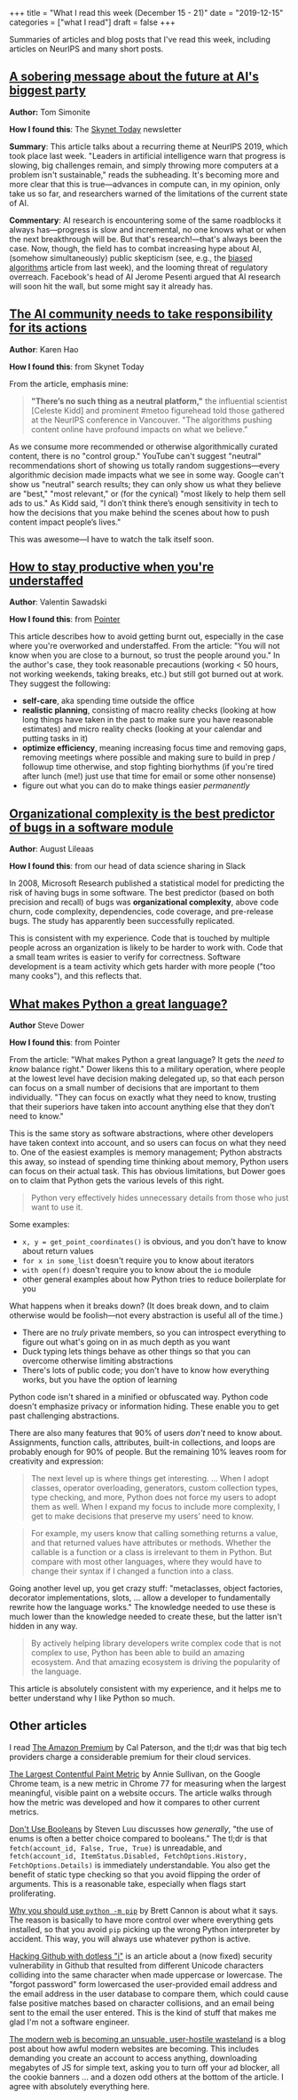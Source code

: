 +++
title = "What I read this week (December 15 - 21)"
date = "2019-12-15"
categories = ["what I read"]
draft = false
+++

Summaries of articles and blog posts that I've read this week, including articles on NeurIPS and many short posts. <!--more-->

## [A sobering message about the future at AI's biggest party](https://www.wired.com/story/sobering-message-future-ai-party)
**Author:** Tom Simonite

**How I found this**: The [Skynet Today](https://www.skynettoday.com/) newsletter

**Summary**: This article talks about a recurring theme at NeurIPS 2019, which took place last week. "Leaders in artificial intelligence warn that progress is slowing, big challenges remain, and simply throwing more computers at a problem isn't sustainable," reads the subheading. It's becoming more and more clear that this is true—advances in compute can, in my opinion, only take us so far, and researchers warned of the limitations of the current state of AI.

**Commentary**: AI research is encountering some of the same roadblocks it always has—progress is slow and incremental, no one knows what or when the next breakthrough will be. But that's research!—that's always been the case. Now, though, the field has to combat increasing hype about AI, (somehow simultaneously) public skepticism (see, e.g., the [biased algorithms](https://www.nytimes.com/2019/12/06/business/algorithm-bias-fix.html) article from last week), and the looming threat of regulatory overreach. Facebook's head of AI Jerome Pesenti argued that AI research will soon hit the wall, but some might say it already has.

## [The AI community needs to take responsibility for its actions](https://www.technologyreview.com/s/614923/ai-tech-industry-take-responsibility/)
**Author**: Karen Hao

**How I found this**: from Skynet Today

From the article, emphasis mine:

> **"There’s no such thing as a neutral platform,"** the influential scientist [Celeste Kidd] and prominent #metoo figurehead told those gathered at the NeurIPS conference in Vancouver. "The algorithms pushing content online have profound impacts on what we believe."

As we consume more recommended or otherwise algorithmically curated content, there is no "control group." YouTube can't suggest "neutral" recommendations short of showing us totally random suggestions—every algorithmic decision made impacts what we see in some way. Google can't show us "neutral" search results; they can only show us what they believe are "best," "most relevant," or (for the cynical) "most likely to help them sell ads to us." As Kidd said, "I don’t think there’s enough sensitivity in tech to how the decisions that you make behind the scenes about how to push content impact people’s lives."

This was awesome—I have to watch the talk itself soon.

## [How to stay productive when you're understaffed](https://blog.veamly.com/stay-productive/)
**Author**: Valentin Sawadski

**How I found this**: from [Pointer](https://pointer.io)

This article describes how to avoid getting burnt out, especially in the case where you're overworked and understaffed. From the article: "You will not know when you are close to a burnout, so trust the people around you." In the author's case, they took reasonable precautions (working < 50 hours, not working weekends, taking breaks, etc.) but still got burned out at work. They suggest the following:

 * **self-care**, aka spending time outside the office
 * **realistic planning**, consisting of macro reality checks (looking at how long things have taken in the past to make sure you have reasonable estimates) and micro reality checks (looking at your calendar and putting tasks in it)
 * **optimize efficiency**, meaning increasing focus time and removing gaps, removing meetings where possible and making sure to build in prep / followup time otherwise, and stop fighting biorhythms (if you're tired after lunch (me!) just use that time for email or some other nonsense)
 * figure out what you can do to make things easier *permanently*

## [Organizational complexity is the best predictor of bugs in a software module](https://augustl.com/blog/2019/best_bug_predictor_is_organizational_complexity)
**Author**: August Lileaas

**How I found this**: from our head of data science sharing in Slack

In 2008, Microsoft Research published a statistical model for predicting the risk of having bugs in some software. The best predictor (based on both precision and recall) of bugs was **organizational complexity**, above code churn, code complexity, dependencies, code coverage, and pre-release bugs. The study has apparently been successfully replicated.

This is consistent with my experience. Code that is touched by multiple people across an organization is likely to be harder to work with. Code that a small team writes is easier to verify for correctness. Software development is a team activity which gets harder with more people ("too many cooks"), and this reflects that.

## [What makes Python a great language?](https://stevedower.id.au/blog/python-a-great-language/)
**Author** Steve Dower

**How I found this**: from Pointer

From the article: "What makes Python a great language? It gets the *need to know* balance right." Dower likens this to a military operation, where people at the lowest level have decision making delegated up, so that each person can focus on a small number of decisions that are important to them individually. "They can focus on exactly what they need to know, trusting that their superiors have taken into account anything else that they don’t need to know."

This is the same story as software abstractions, where other developers have taken context into account, and so users can focus on what they need to. One of the easiest examples is memory management; Python abstracts this away, so instead of spending time thinking about memory, Python users can focus on their actual task. This has obvious limitations, but Dower goes on to claim that Python gets the various levels of this right.

> Python very effectively hides unnecessary details from those who just want to use it.

Some examples:

 * `x, y = get_point_coordinates()` is obvious, and you don't have to know about return values
 * `for x in some_list` doesn't require you to know about iterators
 * `with open(f)` doesn't require you to know about the `io` module
 * other general examples about how Python tries to reduce boilerplate for you

What happens when it breaks down? (It does break down, and to claim otherwise would be foolish—not every abstraction is useful all of the time.)

 * There are no *truly* private members, so you can introspect everything to figure out what's going on in as much depth as you want
 * Duck typing lets things behave as other things so that you can overcome otherwise limiting abstractions
 * There's lots of public code; you don't have to know how everything works, but you have the option of learning

Python code isn't shared in a minified or obfuscated way. Python code doesn't emphasize privacy or information hiding. These enable you to get past challenging abstractions.

There are also many features that 90% of users *don't* need to know about. Assignments, function calls, attributes, built-in collections, and loops are probably enough for 90% of people. But the remaining 10% leaves room for creativity and expression:

> The next level up is where things get interesting. ... When I adopt classes, operator overloading, generators, custom collection types, type checking, and more, Python does not force my users to adopt them as well. When I expand my focus to include more complexity, I get to make decisions that preserve my users’ need to know.

> For example, my users know that calling something returns a value, and that returned values have attributes or methods. Whether the callable is a function or a class is irrelevant to them in Python. But compare with most other languages, where they would have to change their syntax if I changed a function into a class.

Going another level up, you get crazy stuff: "metaclasses, object factories, decorator implementations, slots, ... allow a developer to fundamentally rewrite how the language works." The knowledge needed to use these is much lower than the knowledge needed to create these, but the latter isn't hidden in any way.

> By actively helping library developers write complex code that is not complex to use, Python has been able to build an amazing ecosystem. And that amazing ecosystem is driving the popularity of the language.

This article is absolutely consistent with my experience, and it helps me to better understand why I like Python so much.


## Other articles
I read [The Amazon Premium](http://calpaterson.com/amazon-premium.html) by Cal Paterson, and the tl;dr was that big tech providers charge a considerable premium for their cloud services.

[The Largest Contentful Paint Metric](https://calendar.perfplanet.com/2019/developing-the-largest-contentful-paint-metric/) by Annie Sullivan, on the Google Chrome team, is a new metric in Chrome 77 for measuring when the largest meaningful, visible paint on a website occurs. The article walks through how the metric was developed and how it compares to other current metrics.

[Don't Use Booleans](https://www.luu.io/posts/dont-use-booleans/) by Steven Luu discusses how *generally*, "the use of enums is often a better choice compared to booleans." The tl;dr is that `fetch(account_id, False, True, True)` is unreadable, and `fetch(account_id, ItemStatus.Disabled, FetchOptions.History, FetchOptions.Details)` is immediately understandable. You also get the benefit of static type checking so that you avoid flipping the order of arguments. This is a reasonable take, especially when flags start proliferating.

[Why you should use `python -m pip`](https://snarky.ca/why-you-should-use-python-m-pip/) by Brett Cannon is about what it says. The reason is basically to have more control over where everything gets installed, so that you avoid `pip` picking up the wrong Python interpreter by accident. This way, you will always use whatever python is active.

[Hacking Github with dotless "i"](https://eng.getwisdom.io/hacking-github-with-unicode-dotless-i/) is an article about a (now fixed) security vulnerability in Github that resulted from different Unicode characters colliding into the same character when made uppercase or lowercase. The "forgot password" form lowercased the user-provided email address and the email address in the user database to compare them, which could cause false positive matches based on character collisions, and an email being sent to the email the user entered. This is the kind of stuff that makes me glad I'm not a software engineer.

[The modern web is becoming an unsuable, user-hostile wasteland](https://omarabid.com/the-modern-web) is a blog post about how awful modern websites are becoming. This includes demanding you create an account to access anything, downloading megabytes of JS for simple text, asking you to turn off your ad blocker, all the cookie banners ... and a dozen odd others at the bottom of the article. I agree with absolutely everything here.
